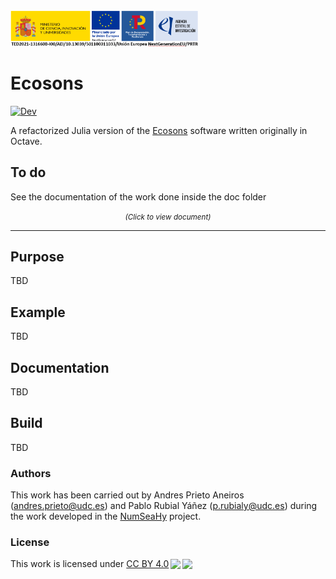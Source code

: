 <img src="assets/images/banner.png" alt="EU Flag"  width="300"/>


# Ecosons

[![Dev](https://img.shields.io/badge/docs-dev-blue.svg)](https://gridap.github.io/GridapHybrid.jl/dev)


A refactorized Julia version of the [Ecosons](https://github.com/daniel-rperez/ecosons/tree/master) software written originally in Octave.

## To do

See the documentation of the work done inside the doc folder

<p align="center">
  <a href="doc/refactorization.pdf">  </a>
  <i> <small> (Click to view document) </small> </i>
</p>

<hr style="border:1px"> 

## Purpose

TBD

## Example

TBD

## Documentation

TBD 

## Build 

TBD

### Authors
This work has been carried out by Andres Prieto Aneiros (andres.prieto@udc.es) and Pablo Rubial Yáñez (p.rubialy@udc.es) during the work developed in the [NumSeaHy](https://dm.udc.es/m2nica/en/node/157) project.

### License
 <p xmlns:cc="http://creativecommons.org/ns#" >This work is licensed under <a href="http://creativecommons.org/licenses/by/4.0/?ref=chooser-v1" target="_blank" rel="license noopener noreferrer" style="display:inline-block;">CC BY 4.0<img style="height:22px!important;margin-left:3px;vertical-align:text-bottom;" src="https://mirrors.creativecommons.org/presskit/icons/cc.svg?ref=chooser-v1"><img style="height:22px!important;margin-left:3px;vertical-align:text-bottom;" src="https://mirrors.creativecommons.org/presskit/icons/by.svg?ref=chooser-v1"></a></p> 
